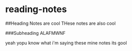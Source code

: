 # reading-notes

##Heading
Notes are cool
THese notes are also cool

###Subheading
ALAFMWNF

yeah
yopu know what i'm saying
these mine notes its gool
